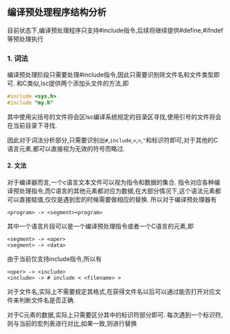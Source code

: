 编译预处理程序结构分析
----------------------

目前状态下,编译预处理程序只支持#include指令,后续将继续提供#define,#ifndef等预处理执行

### 1. 词法
编译预处理阶段只需要处理#include指令,因此只需要识别除文件名和文件类型即可. 和C类似,lsc提供两个添加头文件的方法,即
``` c
#include <sys.h>
#include "my.h" 
```

其中使用尖括号的文件将会区lsc编译系统规定的目录区寻找,使用引号的文件将会在当前目录下寻找.

因此对于词法分析部分,只需要识别出`#`,`include`,`<`,`>`,`"`和标识符即可,对于其他的C语言元素,都可以直接视为无效的符号而略过.


#### 2. 文法
对于编译器而言,一个c语言文本文件可以视为指令和数据的集合. 指令对应各种编译预处理指令,而C语言的其他元素都对应为数据,在大部分情况下,这个语法元素都可以直接赋值,仅仅是遇到宏的时候需要做相应的替换. 所以对于编译预处理器有
```
<program> -> <segment><program>
```
其中一个语言片段可以是一个编译预处理指令或者一个C语言的元素,即
```
<segment> -> <oper>
<segment> -> <data>
```

由于当前仅支持include指令,所以有
```
<oper> -> <include>
<include> -> # include < <filename> >
```
对于文件名,实际上不需要规定其格式,在获得文件名以后可以通过能否打开对应文件来判断文件名是否正确.

对于C元素的数据,实际上只需要区分其中的标识符部分即可. 每次遇到一个标识符,则与当前的宏列表进行对比,如果一致,则进行替换





